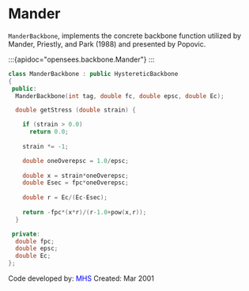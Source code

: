 # Mander

`ManderBackbone`, implements the concrete backbone function utilized
by Mander, Priestly, and Park (1988) and presented by Popovic.

:::{apidoc="opensees.backbone.Mander"}
:::

```cpp
class ManderBackbone : public HystereticBackbone
{
 public:
  ManderBackbone(int tag, double fc, double epsc, double Ec);

  double getStress (double strain) {

    if (strain > 0.0)
      return 0.0;
    
    strain *= -1;

    double oneOverepsc = 1.0/epsc;
    
    double x = strain*oneOverepsc;
    double Esec = fpc*oneOverepsc;
    
    double r = Ec/(Ec-Esec);
    
    return -fpc*(x*r)/(r-1.0+pow(x,r));
  }

 private:
  double fpc;
  double epsc;
  double Ec;
};
```

Code developed by: <span style="color:blue">MHS</span>
Created: Mar 2001

